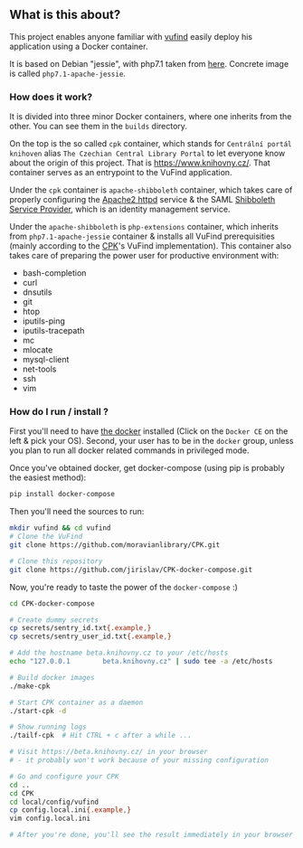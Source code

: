 ## What is this about?

This project enables anyone familiar with [vufind](https://github.com/vufind-org/vufind) easily deploy his application using a Docker container.

It is based on Debian "jessie", with php7.1 taken from [here](https://hub.docker.com/_/php/). Concrete image is called `php7.1-apache-jessie`.

### How does it work?

It is divided into three minor Docker containers, where one inherits from the other. You can see them in the `builds` directory.

On the top is the so called `cpk` container, which stands for `Centrální portál knihoven` alias `The Czechian Central Library Portal` to let everyone know about the origin of this project. That is https://www.knihovny.cz/. That container serves as an entrypoint to the VuFind application.

Under the `cpk` container is `apache-shibboleth` container, which takes care of properly configuring the [Apache2 httpd](https://httpd.apache.org/) service & the SAML [Shibboleth Service Provider](https://www.shibboleth.net/products/service-provider/), which is an identity management service.

Under the `apache-shibboleth` is `php-extensions` container, which inherits from `php7.1-apache-jessie` container & installs all VuFind prerequisities (mainly according to the [CPK](https://github.com/moravianlibrary/CPK/)'s VuFind implementation). This container also takes care of preparing the power user for productive environment with:

 - bash-completion
 - curl
 - dnsutils
 - git
 - htop
 - iputils-ping
 - iputils-tracepath
 - mc
 - mlocate
 - mysql-client
 - net-tools
 - ssh
 - vim
 
 ### How do I run / install ?
 
 First you'll need to have [the docker](https://docs.docker.com/engine/installation/) installed (Click on the `Docker CE` on the left & pick your OS). Second, your user has to be in the `docker` group, unless you plan to run all docker related commands in privileged mode.
 
 Once you've obtained docker, get docker-compose (using pip is probably the easiest method):
 ```bash
 pip install docker-compose
 ```
 
 Then you'll need the sources to run:
 ```bash
 mkdir vufind && cd vufind
 # Clone the VuFind
 git clone https://github.com/moravianlibrary/CPK.git
 
 # Clone this repository
 git clone https://github.com/jirislav/CPK-docker-compose.git
 ```
 
 Now, you're ready to taste the power of the `docker-compose` :) 
 ```bash
 cd CPK-docker-compose
 
 # Create dummy secrets
 cp secrets/sentry_id.txt{.example,}
 cp secrets/sentry_user_id.txt{.example,}
 
 # Add the hostname beta.knihovny.cz to your /etc/hosts
 echo "127.0.0.1        beta.knihovny.cz" | sudo tee -a /etc/hosts
 
 # Build docker images
 ./make-cpk
 
 # Start CPK container as a daemon
 ./start-cpk -d
 
 # Show running logs
 ./tailf-cpk  # Hit CTRL + c after a while ...
 
 # Visit https://beta.knihovny.cz/ in your browser
 # - it probably won't work because of your missing configuration
 
 # Go and configure your CPK
 cd ..
 cd CPK
 cd local/config/vufind
 cp config.local.ini{.example,}
 vim config.local.ini
 
 # After you're done, you'll see the result immediately in your browser
 ````
